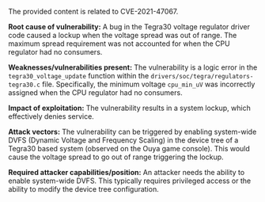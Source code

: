 The provided content is related to CVE-2021-47067.

**Root cause of vulnerability:**
A bug in the Tegra30 voltage regulator driver code caused a lockup when the voltage spread was out of range. The maximum spread requirement was not accounted for when the CPU regulator had no consumers.

**Weaknesses/vulnerabilities present:**
The vulnerability is a logic error in the `tegra30_voltage_update` function within the `drivers/soc/tegra/regulators-tegra30.c` file. Specifically, the minimum voltage `cpu_min_uV` was incorrectly assigned when the CPU regulator had no consumers.

**Impact of exploitation:**
The vulnerability results in a system lockup, which effectively denies service.

**Attack vectors:**
The vulnerability can be triggered by enabling system-wide DVFS (Dynamic Voltage and Frequency Scaling) in the device tree of a Tegra30 based system (observed on the Ouya game console). This would cause the voltage spread to go out of range triggering the lockup.

**Required attacker capabilities/position:**
An attacker needs the ability to enable system-wide DVFS. This typically requires privileged access or the ability to modify the device tree configuration.